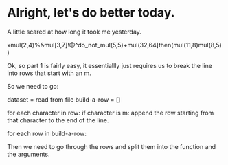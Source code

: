 # Alright, let's do better today. 
A little scared at how long it took me yesterday.

xmul(2,4)%&mul[3,7]!@^do_not_mul(5,5)+mul(32,64]then(mul(11,8)mul(8,5))

Ok, so part 1 is fairly easy, it essentiallly just requires us to break the line into rows that start with an m.


So we need to go: 

dataset = read from file
build-a-row = []

for each character in row:
    if character is m:
        append the row starting from that character to the end of the line.
    
for each row in build-a-row:
    

Then we need to go through the rows and split them into the function and the arguments.